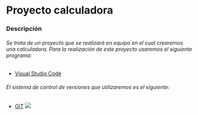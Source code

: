 # Proyecto calculadora
### Descripción
###### Se trata de un proyecto que se realizará en equipo en el cual crearemos una calculadora. Para la realización de este proyecto usaremos el siguiente programa:
* [Visual Studio Code](https://code.visualstudio.com/)
###### El _sistema de control de versiones_ que utilizaremos es el siguiente:
* [GIT](https://git-scm.com/book/es/v2/Inicio---Sobre-el-Control-de-Versiones-Acerca-del-Control-de-Versiones)
![](https://www.monederosmart.com/wp-content/uploads/2020/01/94047516_m-e1578949865537.jpg)
